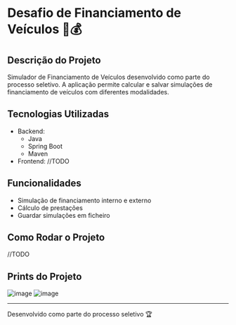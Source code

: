 # Desafio de Financiamento de Veículos 🚗💰

## Descrição do Projeto
Simulador de Financiamento de Veículos desenvolvido como parte do processo seletivo. A aplicação permite calcular e salvar simulações de financiamento de veículos com diferentes modalidades.

## Tecnologias Utilizadas
- Backend: 
  * Java
  * Spring Boot
  * Maven
- Frontend:
  //TODO

## Funcionalidades
- Simulação de financiamento interno e externo
- Cálculo de prestações
- Guardar simulações em ficheiro

## Como Rodar o Projeto
//TODO

## Prints do Projeto
![image](https://github.com/user-attachments/assets/4ddbeb59-56e7-4319-b2e0-b0ebc34becbd)
![image](https://github.com/user-attachments/assets/2a0c17cd-39b6-44b4-a1db-16ca639655cb)

---
Desenvolvido como parte do processo seletivo 🏆
